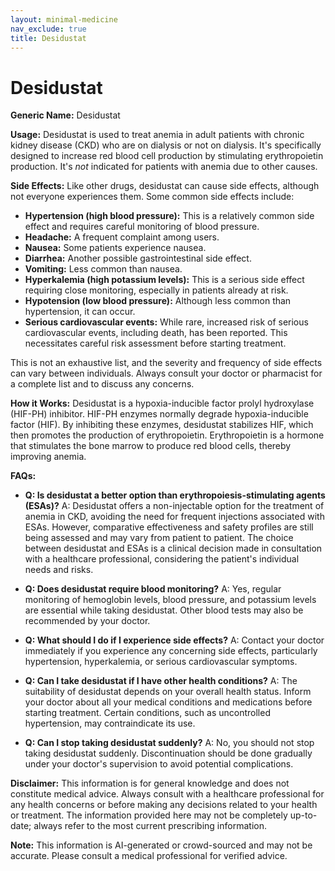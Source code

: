 ```yaml
---
layout: minimal-medicine
nav_exclude: true
title: Desidustat
---
```


# Desidustat

**Generic Name:** Desidustat

**Usage:**  Desidustat is used to treat anemia in adult patients with chronic kidney disease (CKD) who are on dialysis or not on dialysis.  It's specifically designed to increase red blood cell production by stimulating erythropoietin production.  It's *not* indicated for patients with anemia due to other causes.

**Side Effects:**  Like other drugs, desidustat can cause side effects, although not everyone experiences them.  Some common side effects include:

* **Hypertension (high blood pressure):** This is a relatively common side effect and requires careful monitoring of blood pressure.
* **Headache:**  A frequent complaint among users.
* **Nausea:** Some patients experience nausea.
* **Diarrhea:** Another possible gastrointestinal side effect.
* **Vomiting:** Less common than nausea.
* **Hyperkalemia (high potassium levels):**  This is a serious side effect requiring close monitoring, especially in patients already at risk.
* **Hypotension (low blood pressure):** Although less common than hypertension, it can occur.
* **Serious cardiovascular events:**  While rare, increased risk of serious cardiovascular events, including death, has been reported. This necessitates careful risk assessment before starting treatment.

This is not an exhaustive list, and the severity and frequency of side effects can vary between individuals.  Always consult your doctor or pharmacist for a complete list and to discuss any concerns.

**How it Works:** Desidustat is a hypoxia-inducible factor prolyl hydroxylase (HIF-PH) inhibitor.  HIF-PH enzymes normally degrade hypoxia-inducible factor (HIF).  By inhibiting these enzymes, desidustat stabilizes HIF, which then promotes the production of erythropoietin.  Erythropoietin is a hormone that stimulates the bone marrow to produce red blood cells, thereby improving anemia.

**FAQs:**

* **Q: Is desidustat a better option than erythropoiesis-stimulating agents (ESAs)?** A: Desidustat offers a non-injectable option for the treatment of anemia in CKD, avoiding the need for frequent injections associated with ESAs.  However, comparative effectiveness and safety profiles are still being assessed and may vary from patient to patient.  The choice between desidustat and ESAs is a clinical decision made in consultation with a healthcare professional, considering the patient's individual needs and risks.

* **Q: Does desidustat require blood monitoring?** A: Yes, regular monitoring of hemoglobin levels, blood pressure, and potassium levels are essential while taking desidustat.  Other blood tests may also be recommended by your doctor.

* **Q: What should I do if I experience side effects?** A: Contact your doctor immediately if you experience any concerning side effects, particularly hypertension, hyperkalemia, or serious cardiovascular symptoms.

* **Q: Can I take desidustat if I have other health conditions?** A:  The suitability of desidustat depends on your overall health status.  Inform your doctor about all your medical conditions and medications before starting treatment.  Certain conditions, such as uncontrolled hypertension, may contraindicate its use.

* **Q: Can I stop taking desidustat suddenly?** A: No, you should not stop taking desidustat suddenly.  Discontinuation should be done gradually under your doctor's supervision to avoid potential complications.

**Disclaimer:** This information is for general knowledge and does not constitute medical advice.  Always consult with a healthcare professional for any health concerns or before making any decisions related to your health or treatment.  The information provided here may not be completely up-to-date; always refer to the most current prescribing information.


**Note:** This information is AI-generated or crowd-sourced and may not be accurate. Please consult a medical professional for verified advice.